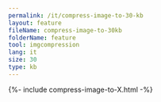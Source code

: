 ```yaml
---
permalink: /it/compress-image-to-30-kb
layout: feature
fileName: compress-image-to-30kb
folderName: feature
tool: imgcompression
lang: it
size: 30
type: kb
---
```


{%- include compress-image-to-X.html -%}
